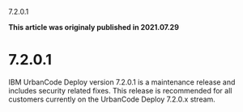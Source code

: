 





7.2.0.1

**This article was originaly published in 2021.07.29**


7.2.0.1
=======




IBM UrbanCode Deploy version 7.2.0.1 is a maintenance release and includes security related fixes. This release is recommended for all customers currently on the UrbanCode Deploy 7.2.0.x stream.




